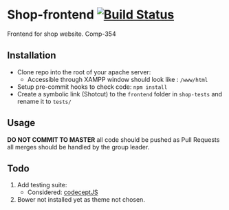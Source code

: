 # Shop-frontend [![Build Status](https://travis-ci.com/SparrowOchon/shop-frontend.svg?token=mTqPkKu27hyEtBLahCMN&branch=master)](https://travis-ci.com/SparrowOchon/shop-frontend)

Frontend for shop website. Comp-354

## Installation

- Clone repo into the root of your apache server:
  - Accessible through XAMPP window should look like : `/www/html`
- Setup pre-commit hooks to check code: `npm install`
- Create a symbolic link (Shotcut) to the `frontend` folder in `shop-tests` and rename it to `tests/`

## Usage

**DO NOT COMMIT TO MASTER** all code should be pushed as Pull Requests all merges should be handled by the group leader.

## Todo

1. Add testing suite:
   - Considered: [codeceptJS](https://codecept.io/quickstart)
2. Bower not installed yet as theme not chosen.